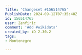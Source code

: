 ```yaml
---
Title: 'Changeset #156514765'
PublishDate: 2024-09-12T07:35:40Z
id: 156514765
user: Zenfiric
comment: 'Add #wikidata'
created_by: iD 2.30.2
tags:
- Montenegro

---
```


